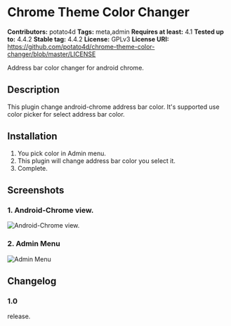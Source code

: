 # Chrome Theme Color Changer #
**Contributors:** potato4d
**Tags:** meta,admin
**Requires at least:** 4.1
**Tested up to:** 4.4.2
**Stable tag:** 4.4.2
**License:** GPLv3
**License URI:** https://github.com/potato4d/chrome-theme-color-changer/blob/master/LICENSE

Address bar color changer for android chrome.

## Description ##

This plugin change android-chrome address bar color.
It\'s supported use color picker for select address bar color.

## Installation ##

1. You pick color in Admin menu.
2. This plugin will change address bar color you select it.
3. Complete.

## Screenshots ##

### 1. Android-Chrome view. ###
![Android-Chrome view.](http://s.wordpress.org/extend/plugins/chrome-theme-color-changer/screenshot-1.png)

### 2. Admin Menu ###
![Admin Menu](http://s.wordpress.org/extend/plugins/chrome-theme-color-changer/screenshot-2.png)


## Changelog ##

### 1.0 ###
release.

